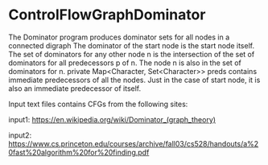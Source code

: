 # ControlFlowGraphDominator
The Dominator program produces dominator sets for all nodes in a connected digraph The dominator of the start node is the start node itself. The set of dominators for any other node n is the intersection of the set of dominators for all predecessors p of n. The node n is also in the set of dominators for n. <addr>private Map&lt;Character, Set&lt;Character>> preds</addr> contains immediate predecessors of all the nodes. Just in the case of start node, it is also an immediate predecessor of itself.


Input text files contains CFGs from the following sites:

input1: https://en.wikipedia.org/wiki/Dominator_(graph_theory)

input2: https://www.cs.princeton.edu/courses/archive/fall03/cs528/handouts/a%20fast%20algorithm%20for%20finding.pdf
